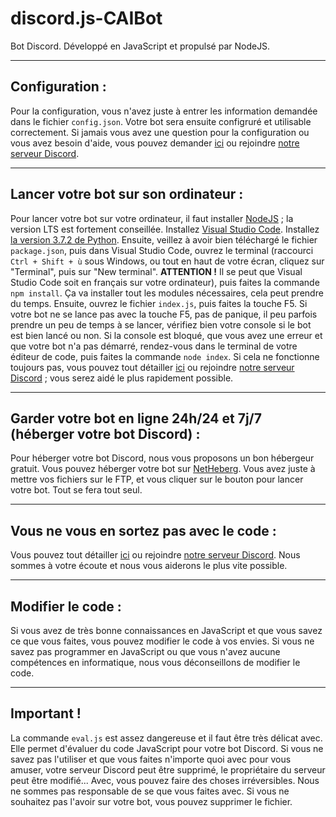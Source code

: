 # discord.js-CAIBot
Bot Discord. Développé en JavaScript et propulsé par NodeJS.

---

## Configuration :
Pour la configuration, vous n'avez juste à entrer les information demandée dans le fichier `config.json`. Votre bot sera ensuite configruré et utilisable correctement.
Si jamais vous avez une question pour la configuration ou vous avez besoin d'aide, vous pouvez demander [ici](https://github.com/NexusDeveloppement/discord.js-CAIBot/issues) ou rejoindre [notre serveur Discord](https://discord.gg/7CZBUJQ).

---

## Lancer votre bot sur son ordinateur :
Pour lancer votre bot sur votre ordinateur, il faut installer [NodeJS](https://nodejs.org/fr/) ; la version LTS est fortement conseillée. Installez [Visual Studio Code](https://code.visualstudio.com/Download). Installez [la version 3.7.2 de Python](https://www.python.org/downloads/release/python-372/). Ensuite, veillez à avoir bien téléchargé le fichier `package.json`, puis dans Visual Studio Code, ouvrez le terminal (raccourci `Ctrl + Shift + ù` sous Windows, ou tout en haut de votre écran, cliquez sur "Terminal", puis sur "New terminal". **ATTENTION !** Il se peut que Visual Studio Code soit en français sur votre ordinateur), puis faites la commande `npm install`. Ça va installer tout les modules nécessaires, cela peut prendre du temps. Ensuite, ouvrez le fichier `index.js`, puis faites la touche F5. Si votre bot ne se lance pas avec la touche F5, pas de panique, il peu parfois prendre un peu de temps à se lancer, vérifiez bien votre console si le bot est bien lancé ou non. Si la console est bloqué, que vous avez une erreur et que votre bot n'a pas démarré, rendez-vous dans le terminal de votre éditeur de code, puis faites la commande `node index`. Si cela ne fonctionne toujours pas, vous pouvez tout détailler [ici](https://github.com/NexusDeveloppement/discord.js-CAIBot/issues) ou rejoindre [notre serveur Discord](https://discord.gg/7CZBUJQ) ; vous serez aidé le plus rapidement possible.

---

## Garder votre bot en ligne 24h/24 et 7j/7 (héberger votre bot Discord) :
Pour héberger votre bot Discord, nous vous proposons un bon hébergeur gratuit. Vous pouvez héberger votre bot sur [NetHeberg](https://offres.netheberg.fr/cart.php?gid=4). Vous avez juste à mettre vos fichiers sur le FTP, et vous cliquer sur le bouton pour lancer votre bot. Tout se fera tout seul.

---

## Vous ne vous en sortez pas avec le code :
Vous pouvez tout détailler [ici](https://github.com/NexusDeveloppement/discord.js-CAIBot/issues) ou rejoindre [notre serveur Discord](https://discord.gg/7CZBUJQ). Nous sommes à votre écoute et nous vous aiderons le plus vite possible.

---

## Modifier le code :
Si vous avez de très bonne connaissances en JavaScript et que vous savez ce que vous faites, vous pouvez modifier le code à vos envies. Si vous ne savez pas programmer en JavaScript ou que vous n'avez aucune compétences en informatique, nous vous déconseillons de modifier le code.

---

## Important !
La commande `eval.js` est assez dangereuse et il faut être très délicat avec. Elle permet d'évaluer du code JavaScript pour votre bot Discord. Si vous ne savez pas l'utiliser et que vous faites n'importe quoi avec pour vous amuser, votre serveur Discord peut être supprimé, le propriétaire du serveur peut être modifié... Avec, vous pouvez faire des choses irréversibles. Nous ne sommes pas responsable de se que vous faites avec.
Si vous ne souhaitez pas l'avoir sur votre bot, vous pouvez supprimer le fichier.
